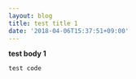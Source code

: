 ```yaml
---
layout: blog
title: test title 1
date: '2018-04-06T15:37:51+09:00'
---
```

**test body 1**

```
test code 
```
